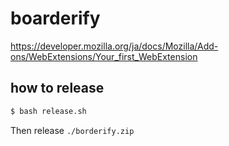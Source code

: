 # boarderify

https://developer.mozilla.org/ja/docs/Mozilla/Add-ons/WebExtensions/Your_first_WebExtension

## how to release

```bash
$ bash release.sh
```

Then release `./borderify.zip`